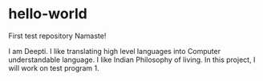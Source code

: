 # hello-world
First test repository
Namaste!

I am Deepti. 
I like translating high level languages into Computer understandable language.
I like Indian Philosophy of living.
In this project, I will work on test program 1.
